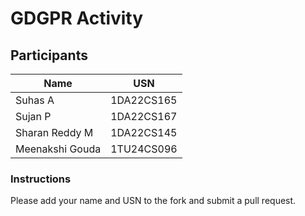 # GDGPR Activity

## Participants

| Name   | USN        |
|--------|------------|
| Suhas A| 1DA22CS165 |
| Sujan P| 1DA22CS167 |
| Sharan Reddy M| 1DA22CS145|
| Meenakshi Gouda | 1TU24CS096|
### Instructions
Please add your name and USN to the fork and submit a pull request.

